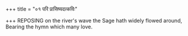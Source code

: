 +++
title = "०१ परि प्रासिष्यदत्कविः"

+++
REPOSING on the river's wave the Sage hath widely flowed around,  
     Bearing the hymn which many love.